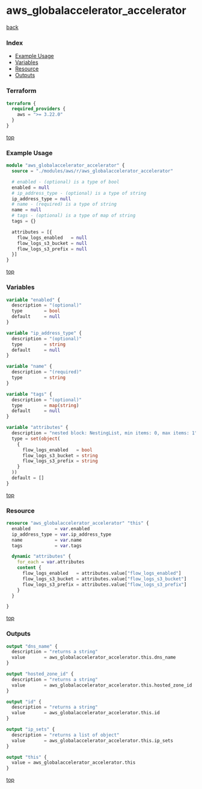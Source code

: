 # aws_globalaccelerator_accelerator

[back](../aws.md)

### Index

- [Example Usage](#example-usage)
- [Variables](#variables)
- [Resource](#resource)
- [Outputs](#outputs)

### Terraform

```terraform
terraform {
  required_providers {
    aws = ">= 3.22.0"
  }
}
```

[top](#index)

### Example Usage

```terraform
module "aws_globalaccelerator_accelerator" {
  source = "./modules/aws/r/aws_globalaccelerator_accelerator"

  # enabled - (optional) is a type of bool
  enabled = null
  # ip_address_type - (optional) is a type of string
  ip_address_type = null
  # name - (required) is a type of string
  name = null
  # tags - (optional) is a type of map of string
  tags = {}

  attributes = [{
    flow_logs_enabled   = null
    flow_logs_s3_bucket = null
    flow_logs_s3_prefix = null
  }]
}
```

[top](#index)

### Variables

```terraform
variable "enabled" {
  description = "(optional)"
  type        = bool
  default     = null
}

variable "ip_address_type" {
  description = "(optional)"
  type        = string
  default     = null
}

variable "name" {
  description = "(required)"
  type        = string
}

variable "tags" {
  description = "(optional)"
  type        = map(string)
  default     = null
}

variable "attributes" {
  description = "nested block: NestingList, min items: 0, max items: 1"
  type = set(object(
    {
      flow_logs_enabled   = bool
      flow_logs_s3_bucket = string
      flow_logs_s3_prefix = string
    }
  ))
  default = []
}
```

[top](#index)

### Resource

```terraform
resource "aws_globalaccelerator_accelerator" "this" {
  enabled         = var.enabled
  ip_address_type = var.ip_address_type
  name            = var.name
  tags            = var.tags

  dynamic "attributes" {
    for_each = var.attributes
    content {
      flow_logs_enabled   = attributes.value["flow_logs_enabled"]
      flow_logs_s3_bucket = attributes.value["flow_logs_s3_bucket"]
      flow_logs_s3_prefix = attributes.value["flow_logs_s3_prefix"]
    }
  }

}
```

[top](#index)

### Outputs

```terraform
output "dns_name" {
  description = "returns a string"
  value       = aws_globalaccelerator_accelerator.this.dns_name
}

output "hosted_zone_id" {
  description = "returns a string"
  value       = aws_globalaccelerator_accelerator.this.hosted_zone_id
}

output "id" {
  description = "returns a string"
  value       = aws_globalaccelerator_accelerator.this.id
}

output "ip_sets" {
  description = "returns a list of object"
  value       = aws_globalaccelerator_accelerator.this.ip_sets
}

output "this" {
  value = aws_globalaccelerator_accelerator.this
}
```

[top](#index)